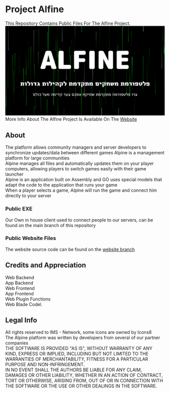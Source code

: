 # Project Alfine
This Repository Contains Public Files For The Alfine Project.
![](assets/Alifne-More-Back.png)
More Info About The Alfine Project Is Available On The [Website](https://alfine-show.ims-network.net)
## About
The platform allows community managers and server developers to synchronize updates/data between different games Alpine is a management platform for large communities\
Alpine manages all files and automatically updates them on your player computers, allowing players to switch games easily with their game launcher\
Alpine is an application built on Assembly and GO uses special models that adapt the code to the application that runs your game\
When a player selects a game, Alpine will run the game and connect him directly to your server

### Public EXE
Our Own in house client used to connect people to our servers, can be found on the main branch of this repository
### Public Website Files
The website source code can be found on the [website branch](https://github.com/IMS-Network/Alfine/tree/alfine-website)

## Credits and Appreciation
Web Backend\
App Backend\
Web Frontend\
App Frontend\
Web Plugin Functions\
Web Blade Code\


## Legal Info
All rights reserved to IMS - Network, some icons are owned by Icons8\
The Alpine platform was written by developers from several of our partner companies\
THE SOFTWARE IS PROVIDED "AS IS", WITHOUT WARRANTY OF ANY KIND, EXPRESS OR IMPLIED, INCLUDING BUT NOT LIMITED TO THE WARRANTIES OF MERCHANTABILITY, FITNESS FOR A PARTICULAR PURPOSE AND NON-INFRINGEMENT.\
IN NO EVENT SHALL THE AUTHORS BE LIABLE FOR ANY CLAIM, DAMAGES OR OTHER LIABILITY, WHETHER IN AN ACTION OF CONTRACT, TORT OR OTHERWISE, ARISING FROM, OUT OF OR IN CONNECTION WITH THE SOFTWARE OR THE USE OR OTHER DEALINGS IN THE SOFTWARE.
